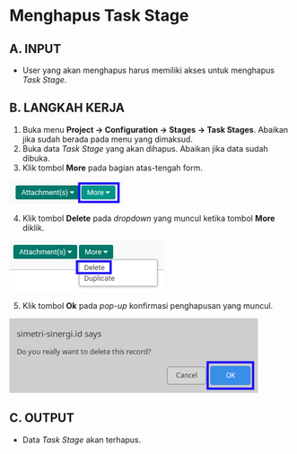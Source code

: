 # Menghapus Task Stage

## A. INPUT

* User yang akan menghapus harus memiliki akses untuk menghapus *Task Stage*.

## B. LANGKAH KERJA

1. Buka menu **Project -> Configuration -> Stages -> Task Stages**. Abaikan jika sudah berada pada menu yang dimaksud.
2. Buka data *Task Stage* yang akan dihapus. Abaikan jika data sudah dibuka.
3. Klik tombol **More** pada bagian atas-tengah form.

![](../../img/task-stage/tombol-more.png)

4. Klik tombol **Delete** pada *dropdown* yang muncul ketika tombol **More** diklik.

![](../../img/task-stage/tombol-more-delete.png)

5. Klik tombol **Ok** pada *pop-up* konfirmasi penghapusan yang muncul.

![](../../img/task-stage/pop-up-konfirmasi-delete.png)

## C. OUTPUT

* Data *Task Stage* akan terhapus.
